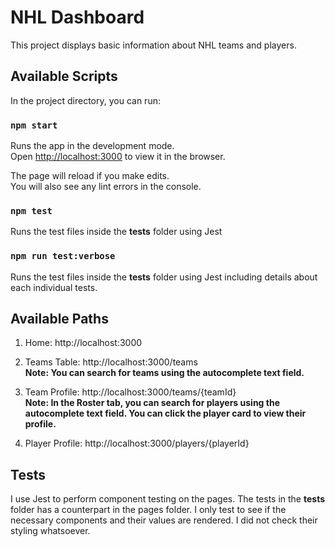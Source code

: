 # NHL Dashboard

This project displays basic information about NHL teams and players.

## Available Scripts

In the project directory, you can run:

### `npm start`

Runs the app in the development mode.\
Open [http://localhost:3000](http://localhost:3000) to view it in the browser.

The page will reload if you make edits.\
You will also see any lint errors in the console.

### `npm test`

Runs the test files inside the __tests__ folder using Jest

### `npm run test:verbose`

Runs the test files inside the __tests__ folder using Jest including details about each individual tests.

## Available Paths

1. Home: http://localhost:3000

2. Teams Table: http://localhost:3000/teams \
**Note: You can search for teams using the autocomplete text field.**

3. Team Profile: http://localhost:3000/teams/{teamId} \
**Note: In the Roster tab, you can search for players using the autocomplete text field. You can click the player card to view their profile.**

4. Player Profile: http://localhost:3000/players/{playerId}

## Tests

I use Jest to perform component testing on the pages. The tests in the __tests__ folder has a counterpart in the pages folder. I only test to see if the necessary components and their values are rendered. I did not check their styling whatsoever.